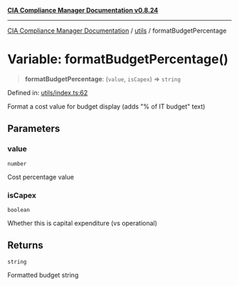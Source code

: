 [**CIA Compliance Manager Documentation v0.8.24**](../../README.md)

***

[CIA Compliance Manager Documentation](../../modules.md) / [utils](../README.md) / formatBudgetPercentage

# Variable: formatBudgetPercentage()

> **formatBudgetPercentage**: (`value`, `isCapex`) => `string`

Defined in: [utils/index.ts:62](https://github.com/Hack23/cia-compliance-manager/blob/8f5d084752ccee354557e96bf8b49239fb671c91/src/utils/index.ts#L62)

Format a cost value for budget display (adds "% of IT budget" text)

## Parameters

### value

`number`

Cost percentage value

### isCapex

`boolean`

Whether this is capital expenditure (vs operational)

## Returns

`string`

Formatted budget string
